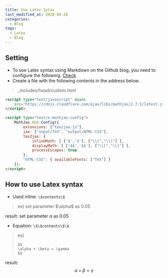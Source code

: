 ```yaml
---
title: Use Latex Sytax
last_modified_at: 2020-04-28
categories:
  - Blog
tags:
  - Latex
  - Blog
---
```


## Setting
* To use Latex syntax using Markdown on the Github blog, you need to configure the following. [Check](https://www.janmeppe.com/blog/How-to-add-mathjax-to-minimal-mistakes/)
* Create a file with the following contents in the address below.
> _includes/head/custom.html

```html
<script type="text/javascript" async
	src="https://cdnjs.cloudflare.com/ajax/libs/mathjax/2.7.5/latest.js?config=TeX-MML-AM_CHTML">
</script>

<script type="text/x-mathjax-config">
	MathJax.Hub.Config({
		extensions: ["tex2jax.js"],
		jax: ["input/TeX", "output/HTML-CSS"],
		tex2jax: {
			inlineMath: [ ['$','$'], ["\\(","\\)"] ],
			displayMath: [ ['$$','$$'], ["\\[","\\]"] ],
			processEscapes: true
		},
		"HTML-CSS": { availableFonts: ["TeX"] }
	});
</script>
```

## How to use Latex syntax

* Used inline: ```\$contents\$```
> ex) set parameter \$\alpha\$ as 0.05 
 
result:  set parameter $\alpha$ as 0.05

* Equation: ```\$\$contents\$\$```

> ex)
> ```
> $$
> \alpha + \beta = \gamma
> $$
> ```

result: 
$$
\alpha + \beta = \gamma
$$
